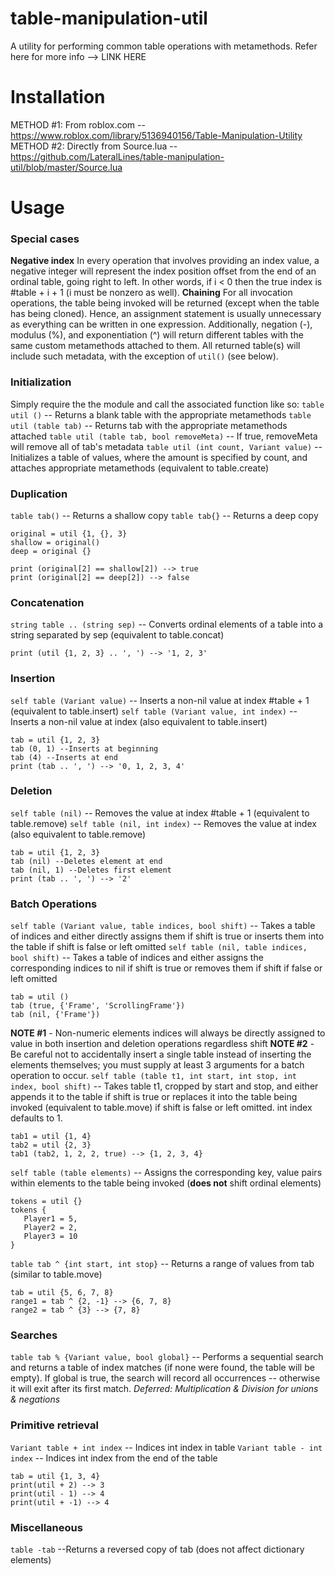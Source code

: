 # table-manipulation-util
 A utility for performing common table operations with metamethods. Refer here for more info --> LINK HERE

# Installation

METHOD #1: From roblox.com -- https://www.roblox.com/library/5136940156/Table-Manipulation-Utility
METHOD #2: Directly from Source.lua -- https://github.com/LateralLines/table-manipulation-util/blob/master/Source.lua

# Usage
### Special cases
**Negative index**
In every operation that involves providing an index value, a negative integer will represent the index position offset from the end of an ordinal table, going right to left. In other words, if i < 0 then the true index is #table + i + 1 (i must be nonzero as well).
**Chaining**
For all invocation operations, the table being invoked will be returned (except when the table has being cloned). Hence, an assignment statement is usually unnecessary as everything can be written in one expression. Additionally, negation (-), modulus (%), and exponentiation (^) will return different tables with the same custom metamethods attached to them. All returned table(s) will include such metadata, with the exception of `util()` (see below).

### Initialization
Simply require the the module and call the associated function like so:
`table util ()` -- Returns a blank table with the appropriate metamethods
`table util (table tab)` -- Returns tab with the appropriate metamethods attached
`table util (table tab, bool removeMeta)` -- If true, removeMeta will remove all of tab's metadata
`table util (int count, Variant value)` -- Initializes a table of values, where the amount is specified by count, and attaches appropriate metamethods (equivalent to table.create)

### Duplication
`table tab()` -- Returns a shallow copy
`table tab{}` -- Returns a deep copy
~~~
original = util {1, {}, 3}
shallow = original()
deep = original {}

print (original[2] == shallow[2]) --> true
print (original[2] == deep[2]) --> false
~~~

### Concatenation
`string table .. (string sep)` -- Converts ordinal elements of a table into a string separated by sep (equivalent to table.concat)
~~~
print (util {1, 2, 3} .. ', ') --> '1, 2, 3'
~~~

### Insertion
`self table (Variant value)` -- Inserts a non-nil value at index #table + 1 (equivalent to table.insert)
`self table (Variant value, int index)`  -- Inserts a non-nil value at index (also equivalent to table.insert)
~~~
tab = util {1, 2, 3}
tab (0, 1) --Inserts at beginning
tab (4) --Inserts at end
print (tab .. ', ') --> '0, 1, 2, 3, 4'
~~~

### Deletion
`self table (nil)` -- Removes the value at index #table + 1 (equivalent to table.remove)
`self table (nil, int index)` -- Removes the value at index (also equivalent to table.remove)
~~~
tab = util {1, 2, 3}
tab (nil) --Deletes element at end
tab (nil, 1) --Deletes first element
print (tab .. ', ') --> '2'
~~~

### Batch Operations
`self table (Variant value, table indices, bool shift)` -- Takes a table of indices and either directly assigns them if shift is true or inserts them into the table if shift is false or left omitted
`self table (nil, table indices, bool shift)` -- Takes a table of indices and either assigns the corresponding indices to nil if shift is true or removes them if shift if false or left omitted
~~~
tab = util ()
tab (true, {'Frame', 'ScrollingFrame'})
tab (nil, {'Frame'})
~~~
**NOTE #1** - Non-numeric elements indices will always be directly assigned to value in both insertion and deletion operations regardless shift
**NOTE #2** - Be careful not to accidentally insert a single table instead of inserting the elements themselves; you must supply at least 3 arguments for a batch operation to occur.
`self table (table t1, int start, int stop, int index, bool shift)` -- Takes table t1, cropped by start and stop, and either appends it to the table if shift is true or replaces it into the table being invoked (equivalent to table.move) if shift is false or left omitted. int index defaults to 1.
~~~
tab1 = util {1, 4}
tab2 = util {2, 3}
tab1 (tab2, 1, 2, 2, true) --> {1, 2, 3, 4}
~~~
`self table (table elements)` -- Assigns the corresponding key, value pairs within elements to the table being invoked (**does not** shift ordinal elements)
~~~
tokens = util {}
tokens {
   Player1 = 5,
   Player2 = 2,
   Player3 = 10
}
~~~

`table tab ^ {int start, int stop}` -- Returns a range of values from tab (similar to table.move)
~~~
tab = util {5, 6, 7, 8}
range1 = tab ^ {2, -1} --> {6, 7, 8}
range2 = tab ^ {3} --> {7, 8}
~~~

### Searches
`table tab % {Variant value, bool global}` -- Performs a sequential search and returns a table of index matches (if none were found, the table will be empty). If global is true, the search will record all occurrences -- otherwise it will exit after its first match.
*Deferred: Multiplication & Division for unions & negations*

### Primitive retrieval
`Variant table + int index` -- Indices int index in table
`Variant table - int index` -- Indices int index from the end of the table
~~~
tab = util {1, 3, 4}
print(util + 2) --> 3
print(util - 1) --> 4
print(util + -1) --> 4
~~~

### Miscellaneous
`table -tab` --Returns a reversed copy of tab (does not affect dictionary elements)
